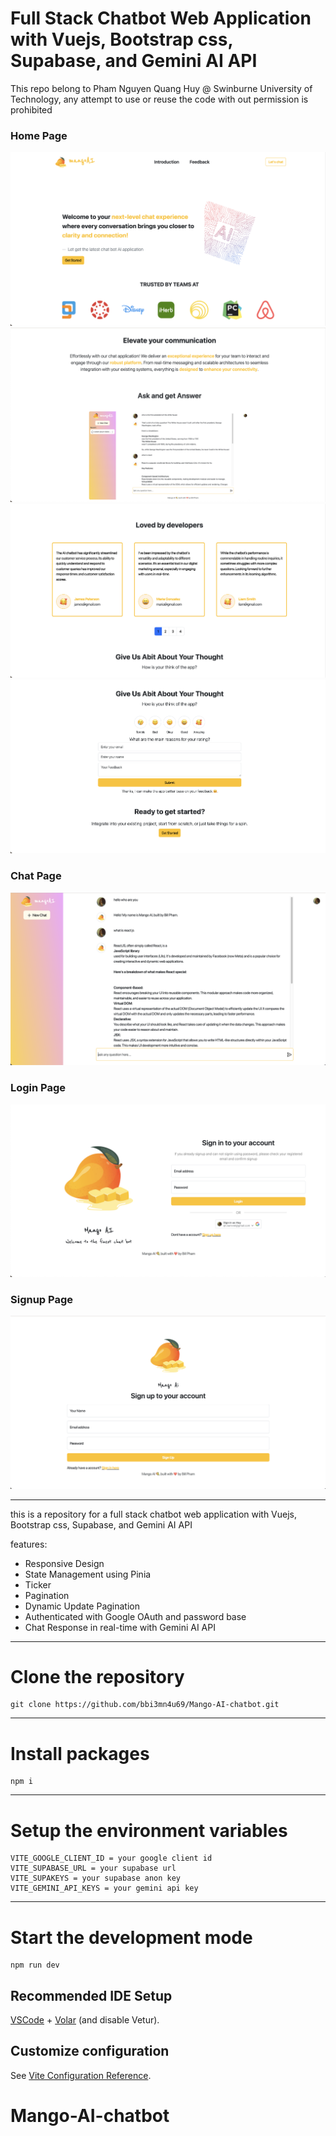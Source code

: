 # Full Stack Chatbot Web Application with Vuejs, Bootstrap css, Supabase, and Gemini AI API

This repo belong to Pham Nguyen Quang Huy @ Swinburne University of Technology, any attempt to use or reuse the code with out permission is prohibited

### Home Page
![Trading Platform](homepage1.png "Github logo") 
![Trading Platform](homepage2.png "Github logo") 
![Trading Platform](homepage3.png "Github logo") 
![Trading Platform](homepage4.png "Github logo") 

### Chat Page
![Trading Platform](chatpage.png "Github logo") 

### Login Page
![Trading Platform](loginpage.png "Github logo") 

### Signup Page
![Trading Platform](signuppage.png "Github logo") 

___

this is a repository for a full stack chatbot web application with Vuejs, Bootstrap css, Supabase, and Gemini AI API

features:

* Responsive Design
* State Management using Pinia
* Ticker
* Pagination
* Dynamic Update Pagination
* Authenticated with Google OAuth and password base
* Chat Response in real-time with Gemini AI API


___

# Clone the repository

```
git clone https://github.com/bbi3mn4u69/Mango-AI-chatbot.git
```
___

# Install packages

```
npm i
```

___

# Setup the environment variables

```
VITE_GOOGLE_CLIENT_ID = your google client id
VITE_SUPABASE_URL = your supabase url
VITE_SUPAKEYS = your supabase anon key
VITE_GEMINI_API_KEYS = your gemini api key

```

___

# Start the development mode

```
npm run dev
```

## Recommended IDE Setup

[VSCode](https://code.visualstudio.com/) + [Volar](https://marketplace.visualstudio.com/items?itemName=Vue.volar) (and disable Vetur).

## Customize configuration

See [Vite Configuration Reference](https://vitejs.dev/config/).

# Mango-AI-chatbot 
